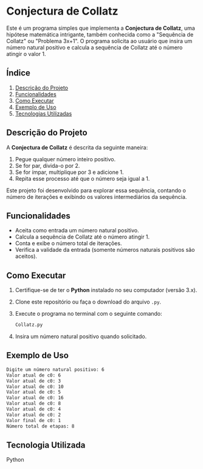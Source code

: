 # Conjectura de Collatz

Este é um programa simples que implementa a **Conjectura de Collatz**, uma hipótese matemática intrigante, também conhecida como a "Sequência de Collatz" ou "Problema 3x+1". O programa solicita ao usuário que insira um número natural positivo e calcula a sequência de Collatz até o número atingir o valor 1.

## Índice
1. [Descrição do Projeto](#descrição-do-projeto)
2. [Funcionalidades](#funcionalidades)
3. [Como Executar](#como-executar)
4. [Exemplo de Uso](#exemplo-de-uso)
5. [Tecnologias Utilizadas](#tecnologias-utilizadas)

## Descrição do Projeto

A **Conjectura de Collatz** é descrita da seguinte maneira:
1. Pegue qualquer número inteiro positivo.
2. Se for par, divida-o por 2.
3. Se for ímpar, multiplique por 3 e adicione 1.
4. Repita esse processo até que o número seja igual a 1.

Este projeto foi desenvolvido para explorar essa sequência, contando o número de iterações e exibindo os valores intermediários da sequência.

## Funcionalidades
- Aceita como entrada um número natural positivo.
- Calcula a sequência de Collatz até o número atingir 1.
- Conta e exibe o número total de iterações.
- Verifica a validade da entrada (somente números naturais positivos são aceitos).

## Como Executar

1. Certifique-se de ter o **Python** instalado no seu computador (versão 3.x).
2. Clone este repositório ou faça o download do arquivo `.py`.
3. Execute o programa no terminal com o seguinte comando:

    ```bash
    Collatz.py
    ```

4. Insira um número natural positivo quando solicitado.

## Exemplo de Uso

```bash
Digite um número natural positivo: 6
Valor atual de c0: 6
Valor atual de c0: 3
Valor atual de c0: 10
Valor atual de c0: 5
Valor atual de c0: 16
Valor atual de c0: 8
Valor atual de c0: 4
Valor atual de c0: 2
Valor final de c0: 1
Número total de etapas: 8
```

## Tecnologia Utilizada
Python


